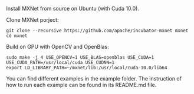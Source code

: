 Install MXNet from source on Ubuntu (with Cuda 10.0).

Clone MXNet porject:
```
git clone --recursive https://github.com/apache/incubator-mxnet mxnet
cd mxnet
```
Build on GPU with OpenCV and OpenBlas:
```
sudo make -j 4 USE_OPENCV=1 USE_BLAS=openblas USE_CUDA=1 USE_CUDA_PATH=/usr/local/cuda USE_CUDNN=1
export LD_LIBRARY_PATH=~/mxnet/lib:/usr/local/cuda-10.0/lib64
```
You can find different examples in the example folder. The instruction of how to run each example can be found in its README.md file.
